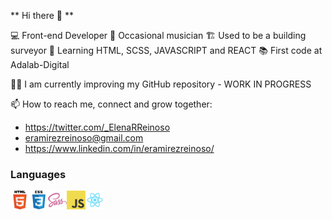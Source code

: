 ** Hi there 👋 **

💻 Front-end Developer 
🎼 Occasional musician
🏗️ Used to be a building surveyor
🌱 Learning HTML, SCSS, JAVASCRIPT and REACT
📚 First code at Adalab-Digital

🔨🔧 I am currently improving my GitHub repository - WORK IN PROGRESS




📫 How to reach me, connect and grow together:

 - https://twitter.com/_ElenaRReinoso
 - eramirezreinoso@gmail.com
 - https://www.linkedin.com/in/eramirezreinoso/
 


### Languages

<a><img align="left" alt="HTML5" width="30px" src="https://raw.githubusercontent.com/github/explore/80688e429a7d4ef2fca1e82350fe8e3517d3494d/topics/html/html.png" /><a/>
<a><img align="left" alt="CSS3" width="30px" src="https://raw.githubusercontent.com/github/explore/80688e429a7d4ef2fca1e82350fe8e3517d3494d/topics/css/css.png" /><a/>
<a><img align="left" alt="Sass" width="30px" src="https://raw.githubusercontent.com/github/explore/80688e429a7d4ef2fca1e82350fe8e3517d3494d/topics/sass/sass.png" /><a/>
<a><img align="left" alt="JavaScript" width="30px" src="https://raw.githubusercontent.com/github/explore/80688e429a7d4ef2fca1e82350fe8e3517d3494d/topics/javascript/javascript.png" /><a/>
<a><img align="left" alt="React" width="30px" src="https://raw.githubusercontent.com/github/explore/80688e429a7d4ef2fca1e82350fe8e3517d3494d/topics/react/react.png" /><a/>

